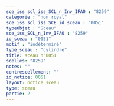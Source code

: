 ```yaml
---
sce_iss_scl_iss_SCL_n_Inv_IFAO : "8259"
categorie : "non royal"
sce_iss_scl_iss_SCE_id_sceau : "0051"
typeObjet : "Sceau"
sce_iss_SCL_n_Inv_IFAO : "8259"
id_sceau : "0051"
motif : "indéterminé"
type_sceau : "cylindre"
title: sceau n°0051
scelles: "8259"
notes: ""
contrescellement: ""
id_notice: 0051
layout: notice_sceau
type: sceau
partie: 2
---
```

